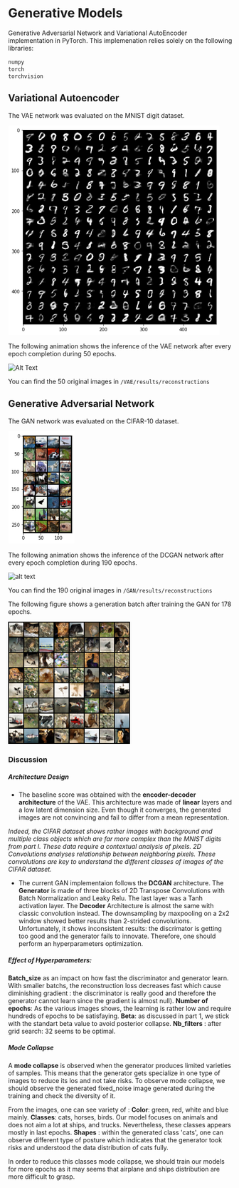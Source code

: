 # Generative Models

Generative Adversarial Network and Variational AutoEncoder implementation in PyTorch. This implemenation relies solely on the following libraries:

````
numpy
torch
torchvision
````


## Variational Autoencoder

The VAE network was evaluated on the MNIST digit dataset.

![alt text](docs/mnist.png "MNIST")

The following animation shows the inference of the VAE network after every epoch completion during 50 epochs.

![Alt Text](https://media.giphy.com/media/llDaSUO0H26WRUjI5m/giphy.gif)

You can find the 50 original images in ``` /VAE/results/reconstructions ```



## Generative Adversarial Network

The GAN network was evaluated on the CIFAR-10 dataset. 

![alt text](docs/true_cifar.png "CIFAR") 

The following animation shows the inference of the DCGAN network after every epoch completion during 190 epochs.

![alt text](docs/generated-cifar.gif "CIFAR") 

You can find the 190 original images in ``` /GAN/results/reconstructions ```

The following figure shows a generation batch after training the GAN for 178 epochs.

![alt text](GAN/results/fake_samples_epoch_177.png "CIFAR") 
     
### Discussion

##### Architecture Design


- The baseline score was obtained with the **encoder-decoder architecture** of the VAE. This architecture was made of **linear** layers and a low latent dimension size. Even though it converges, the generated images are not convincing and fail to differ from a mean representation.

*Indeed, the CIFAR dataset shows rather images with background and multiple class objects which are far more complex than the MNIST digits from part I. These data require a contextual analysis of pixels. 2D Convolutions analyses relationship between neighboring pixels. These convolutions are key to understand the different classes of images of the CIFAR dataset.*

- The current GAN implementaion follows the **DCGAN** architecture. The **Generator** is made of three blocks of 2D Transpose Convolutions with Batch Normalization and Leaky Relu. The last layer was a Tanh activation layer. The **Decoder** Architecture is almost the same with classic convolution instead. The downsampling by  maxpooling on a 2x2 window showed better results than 2-strided convolutions. Unfortunately, it shows inconsistent results: the discrimator is getting too good and the generator fails to innovate. Therefore, one should perform an hyperparameters optimization.

##### Effect of Hyperparameters:

**Batch_size** as an impact on how fast the discriminator and generator learn. With smaller batchs, the reconstruction loss decreases fast which cause diminishing gradient : the discriminator is really good and therefore the generator cannot learn since the gradient is almost null).
**Number of epochs**: As the various images shows, the learning is rather low and require hundreds of epochs to be satisfaying. 
**Beta**: as discussed in part 1, we stick with the standart beta value to avoid posterior collapse.
**Nb_filters** : after grid search: 32 seems to be optimal.

##### Mode Collapse

A **mode collapse** is observed when the generator produces limited varieties of samples. This means that the generator gets specialize in one type of images to reduce its los and not take risks. To observe mode collapse, we should observe the generated fixed_noise image generated during the training and check the diversity of it.

From the images, one can see variety of :
**Color**: green, red, white and blue mainly.
**Classes**: cats, horses, birds. Our model focuses on animals and does not aim a lot at ships, and trucks. Nevertheless, these classes appears mostly in last epochs.
**Shapes** : within the generated class 'cats', one can observe different type of posture which indicates that the generator took risks and understood the data distribution  of cats fully.

In order to reduce this classes mode collapse, we should train our models for more epochs as it may seems that airplane and ships distribution are more difficult to grasp.
